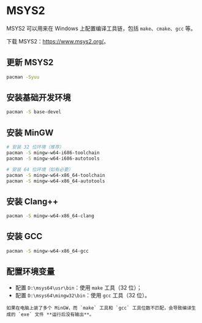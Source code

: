 # MSYS2

MSYS2 可以用来在 Windows 上配置编译工具链，包括 `make`、`cmake`、`gcc` 等。

下载 MSYS2：<https://www.msys2.org/>。

## 更新 MSYS2

```bash
pacman -Syuu
```

## 安装基础开发环境

```bash
pacman -S base-devel
```

## 安装 MinGW

```bash
# 安装 32 位环境（推荐）
pacman -S mingw-w64-i686-toolchain
pacman -S mingw-w64-i686-autotools

# 安装 64 位环境（如有必要）
pacman -S mingw-w64-x86_64-toolchain
pacman -S mingw-w64-x86_64-autotools

```

## 安装 Clang++

```bash
pacman -S mingw-w64-x86_64-clang
```

## 安装 GCC

```bash
pacman -S mingw-w64-x86_64-gcc
```

## 配置环境变量

- 配置 `D:\msys64\usr\bin`：使用 `make` 工具（32 位）；
- 配置 `D:\msys64\mingw32\bin`：使用 `gcc` 工具（32 位）。

```{warning}
如果在电脑上装了多个 MinGW，而 `make` 工具和 `gcc` 工具位数不匹配，会导致编译生成的 `exe` 文件 **运行后没有输出**。
```